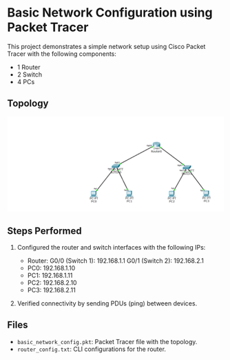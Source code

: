 # Basic Network Configuration using Packet Tracer

This project demonstrates a simple network setup using Cisco Packet Tracer with the following components:
- 1 Router
- 2 Switch
- 4 PCs

## Topology
![Network Topology](topology_diagram.png)

## Steps Performed
1. Configured the router and switch interfaces with the following IPs:
   - Router:
G0/0 (Switch 1): 192.168.1.1
G0/1 (Switch 2): 192.168.2.1
   - PC0: 192.168.1.10
   - PC1: 192.168.1.11
   - PC2: 192.168.2.10
   - PC3: 192.168.2.11
     
2. Verified connectivity by sending PDUs (ping) between devices.

## Files
- `basic_network_config.pkt`: Packet Tracer file with the topology.
- `router_config.txt`: CLI configurations for the router.
